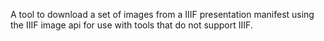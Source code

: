A tool to download a set of images from a IIIF presentation manifest using the IIIF image api for use with tools that do not support IIIF.
